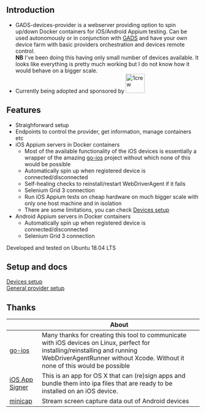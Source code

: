 ## Introduction

* GADS-devices-provider is a webserver providing option to spin up/down Docker containers for iOS/Android Appium testing. Can be used autonomously or in conjunction with [GADS](https://github.com/shamanec/GADS) and have your own device farm with basic providers orchestration and devices remote control.   
**NB** I've been doing this having only small number of devices available. It looks like everything is pretty much working but I do not know how it would behave on a bigger scale.  
* Currently being adopted and sponsored by <a href="https://1crew.com"><img src="https://1crew.com/StaticResources/1Crew_3D.png" alt="1crew" width="50"/><a/>  

## Features
* Straighforward setup   
* Endpoints to control the provider, get information, manage containers etc  
* iOS Appium servers in Docker containers  
  - Most of the available functionality of the iOS devices is essentially a wrapper of the amazing [go-ios](https://github.com/danielpaulus/go-ios) project without which none of this would be possible  
  - Automatically spin up when registered device is connected/disconnected  
  - Self-healing checks to reinstall/restart WebDriverAgent if it fails  
  - Selenium Grid 3 connection  
  - Run iOS Appium tests on cheap hardware on much bigger scale with only one host machine and in isolation  
  - There are some limitations, you can check [Devices setup](./docs/devices-setup.md)  
* Android Appium servers in Docker containers  
  - Automatically spin up when registered device is connected/disconnected  
  - Selenium Grid 3 connection  

Developed and tested on Ubuntu 18.04 LTS  

## Setup and docs  
[Devices setup](./docs/devices-setup.md)  
[General provider setup](./docs/provider-setup.md)  

## Thanks

| |About|
|---|---|
|[go-ios](https://github.com/danielpaulus/go-ios)|Many thanks for creating this tool to communicate with iOS devices on Linux, perfect for installing/reinstalling and running WebDriverAgentRunner without Xcode. Without it none of this would be possible|
|[iOS App Signer](https://github.com/DanTheMan827/ios-app-signer)|This is an app for OS X that can (re)sign apps and bundle them into ipa files that are ready to be installed on an iOS device.|
|[minicap](https://github.com/DeviceFarmer/minicap)|Stream screen capture data out of Android devices|  
